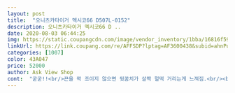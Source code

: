 ```yaml
---
layout: post 
title:  "오니츠카타이거 멕시코66 D507L-0152" 
description: 오니츠카타이거 멕시코66 D ..
date: 2020-08-03 06:44:25 
img: https://static.coupangcdn.com/image/vendor_inventory/1bba/16816f59b6ff306d52c8a74f03007ca6754a676df72282d5e486cd1a36d5.jpg 
linkUrl: https://link.coupang.com/re/AFFSDP?lptag=AF3600438&subid=ahnPublicAsk&pageKey=1223893178&itemId=2215469324&vendorItemId=70889219990&traceid=V0-113-b181cfc9d61e9fa5 
categories: [1007] 
color: 43A047 
price: 52000 
author: Ask View Shop 
cont:  "굳굳!!<br/>끈을 꽉 조이지 않으면 뒷꿈치가 살짝 헐떡 거리는게 느껴짐.<br/><br/>다른 디자인으로 또 사러 감.<br/><br/>디자인 사진 보다 실물이 훨씬 이쁨.<br/><br/>배송 빠르게 잘 왔음.<br/><br/>사이즈는 260과 55에서 고민이 많았는데 255 사길 잘했음.<br/><br/>신랑님꺼 주문<br/>실물 나쁘지않구<br/>이뻐요<br/>이제품은 찐이네요<br/>정사이즈구요<br/>정품이라하시니 믿고 구매하봅니다<br/>짝퉁티 날까 걱정했어요<br/>짭일까봐 걱정했는데<br/>크게 나왔으므로 60 신으시는 분들은 55 사면 편하게 신을수 있음.<br/><br/>" 
---
```

